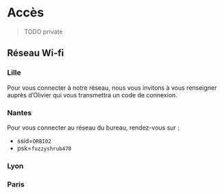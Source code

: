 # Accès

> TODO private

## Réseau Wi-fi

### Lille

Pour vous connecter à notre réseau, nous vous invitons à vous renseigner auprès d’Olivier qui vous transmettra un code de connexion.

### Nantes

Pour vous connecter au réseau du bureau, rendez-vous sur :

- ssid=`ORBI02`
- psk=`fuzzyshrub470`

### Lyon

### Paris
